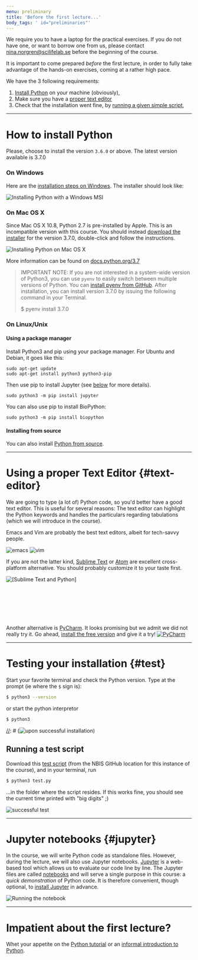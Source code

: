 ```yaml
---
menu: preliminary
title: 'Before the first lecture...'
body_tags: ' id="preliminaries"'
---
```


We require you to have a laptop for the practical
exercises. If you do not have one, or want to borrow one from us,
please contact <nina.norgren@scilifelab.se> before the beginning
of the course.

It is important to come prepared _before_ the first lecture, in order
to fully take advantage of the hands-on exercises, coming at a rather high pace.

We have the 3 following requirements:

1. [Install Python](#how-to-install-python) on your machine (obviously),
2. Make sure you have a [proper text editor](#text-editor)
3. Check that the installation went fine, by [running a given simple script](#test),


----

# How to install Python

Please, choose to install the version `3.6.0` or above. The latest version available is 3.7.0

### On Windows

Here are the [installation steps on Windows](//docs.python.org/3.7/using/windows.html#installation-steps).
The installer should look like:

![Installing Python with a Windows MSI](../img/Python-3.7.0-Installer-Windows.png)

### On Mac OS X

Since Mac OS X 10.8, Python 2.7 is pre-installed by Apple. This is an incompatible version with this course.
You should instead [download the installer](//www.python.org/ftp/python/3.7.0/python-3.7.0-macosx10.6.pkg) for the version 3.7.0, double-click and follow the instructions.

![Installing Python on Mac OS X](../img/Python-3.5.0-Installer-OSX.png)

More information can be found on [docs.python.org/3.7](//docs.python.org/3.7/using/mac.html)

> IMPORTANT NOTE: If you are not interested in a system-wide version
> of Python3, you can use `pyenv` to easily switch between multiple
> versions of Python. You
> can
> [install pyenv from GitHub](//github.com/yyuu/pyenv#installation). After
> installation, you can install version 3.7.0 by issuing the following
> command in your Terminal.
>
> $ pyenv install 3.7.0


### On Linux/Unix
#### Using a package manager
Install Python3 and pip using your package manager. For Ubuntu and Debian, it goes like this:

```
sudo apt-get update
sudo apt-get install python3 python3-pip
```

Then use pip to install Jupyter (see [below](#jupyter) for more details).

```
sudo python3 -m pip install jupyter
```

You can also use pip to install BioPython:

```
sudo python3 -m pip install biopython
```

#### Installing from source
You can also install [Python from source](https://www.python.org/downloads/).


----

# Using a proper Text Editor {#text-editor}

We are going to type (a lot of) Python code, so you'd better have a
good text editor. This is useful for several reasons: The text editor
can highlight the Python keywords and handles the particulars
regarding tabulations (which we will introduce in the course).

<div id="text-editors">

Emacs and Vim are probably the best text editors, albeit for
tech-savvy people.

<img src="../img/emacs.png" alt="emacs" />
<img src="../img/vim.png" alt="vim" />

If you are not the latter
kind, <a href="//www.sublimetext.com/">Sublime Text</a>
or <a href="//atom.io/">Atom</a> are excellent cross-platform
alternative. You should probably customize it to your taste first.

<img src="//camo.githubusercontent.com/adf6408a6a64d72440aff6d5e84e82d94865dd40/68747470733a2f2f636f6c6f727375626c696d652e6769746875622e696f2f436f6c6f727375626c696d652d506c7567696e2f636f6c6f727375626c696d652e676966" alt="[Sublime Text and Python]" style="margin-bottom:100px;"/>

Another alternative is <a
href="//www.jetbrains.com/pycharm/">PyCharm</a>. It looks promising
but we admit we did not really try it. Go ahead, <a
href="//www.jetbrains.com/help/pycharm/requirements-installation-and-launching.html">install
the free version</a> and give it a try!
<a
href="//www.jetbrains.com/help/pycharm/requirements-installation-and-launching.html"><img src="../img/pycharm.png" alt="PyCharm" /></a>
</div>

----

# Testing your installation {#test}

Start your favorite terminal and check the Python version. Type at the
prompt (ie where the `$` sign is):

```bash
$ python3 --version
```

or start the python interpretor

```bash
$ python3
```

[//]: # (Upon successful installation, you should see something like)

[//]: # (![upon successful installation](../img/python-in-terminal.png))

## Running a test script

Download
this
[test script](//raw.githubusercontent.com/NBISweden/PythonCourse/ht18/test.py) (from
the NBIS GitHub location for this instance of the course), and in your
terminal, run

```bash
$ python3 test.py
```

...in the folder where the script resides. If this works fine, you
should see the current time printed with "big digits" ;)

![successful test](../img/python-test.png)


----

# Jupyter notebooks {#jupyter}

In the course, we will write Python code as standalone files. However,
during the lecture, we will also use Jupyter
notebooks. [Jupyter](//jupyter.org/) is a web-based tool which
allows us to evaluate our code line by line.  The Jupyter files are
called
[notebooks](//jupyter.readthedocs.io/en/latest/running.html) and
will serve a single purpose in this course: a _quick demonstration_ of
Python code. It is therefore convenient, though optional,
to
[install Jupyter](//jupyter.readthedocs.io/en/latest/install.html) in
advance.

![Running the notebook](//jupyter.readthedocs.io/en/latest/_images/tryjupyter_file.png)


----

# Impatient about the first lecture?

Whet your appetite on
the [Python tutorial](//docs.python.org/3/tutorial/) or
an
[informal introduction to Python](//docs.python.org/3/tutorial/introduction.html).
